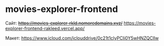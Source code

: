 # movies-explorer-frontend

Сайт: ~~https://movies-explorer-rkld.nomoredomains.xyz/~~ https://movies-explorer-frontend-rakleed.vercel.app/

Макет: https://www.icloud.com/iclouddrive/0c21t1clyPCIi0Y5wHNZQCllw


